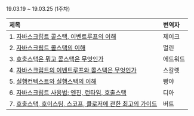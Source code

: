 19.03.19 ~ 19.03.25 (1주차)

| 제목 | 번역자 |
|:--------|:----|
| 1. [자바스크립트 콜스택, 이벤트루프의 이해](https://medium.com/@gaurav.pandvia/understanding-javascript-function-executions-tasks-event-loop-call-stack-more-part-1-5683dea1f5ec) | 제이크 |
| 2. [자바스크립트 콜스택의 이해](https://medium.freecodecamp.org/understanding-the-javascript-call-stack-861e41ae61d4) | 멀린 |
| 3. [호출스택은 뭐고 콜스택은 무엇인가](https://www.valentinog.com/blog/js-execution-context-call-stack/) | 에드워드 |
| 4. [자바스크립트의 이벤트루프와 콜스택은 무엇인가](https://blog.bitsrc.io/understanding-execution-context-and-execution-stack-in-javascript-1c9ea8642dd0) | 스칼렛 |
| 5. [실행컨텍스트와 실행스택의 이해](https://blog.bitsrc.io/understanding-execution-context-and-execution-stack-in-javascript-1c9ea8642dd0) | 빵야 |
| 6. [자바스크립트 사용법: 엔진, 런타임, 호출스택](https://github.com/Lee-hyuna/33-js-concepts-kr/wiki/%EC%9E%90%EB%B0%94%EC%8A%A4%ED%81%AC%EB%A6%BD%ED%8A%B8-%EC%82%AC%EC%9A%A9%EB%B2%95:-%EC%97%94%EC%A7%84,-%EB%9F%B0%ED%83%80%EC%9E%84,-%ED%98%B8%EC%B6%9C%EC%8A%A4%ED%83%9D) | 디아 |
| 7. [호출스택, 호이스팅, 스코프, 클로저에 관한 최고의 가이드](https://tylermcginnis.com/ultimate-guide-to-execution-contexts-hoisting-scopes-and-closures-in-javascript/) | 버트 |

